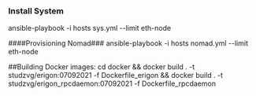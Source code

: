 ### Install System ###
ansible-playbook -i hosts sys.yml --limit eth-node


####Provisioning Nomad###
ansible-playbook -i hosts nomad.yml --limit eth-node 


##Building Docker images:
cd docker && docker build . -t studzvg/erigon:07092021  -f Dockerfile_erigon && docker build . -t studzvg/erigon_rpcdaemon:07092021 -f Dockerfile_rpcdaemon

